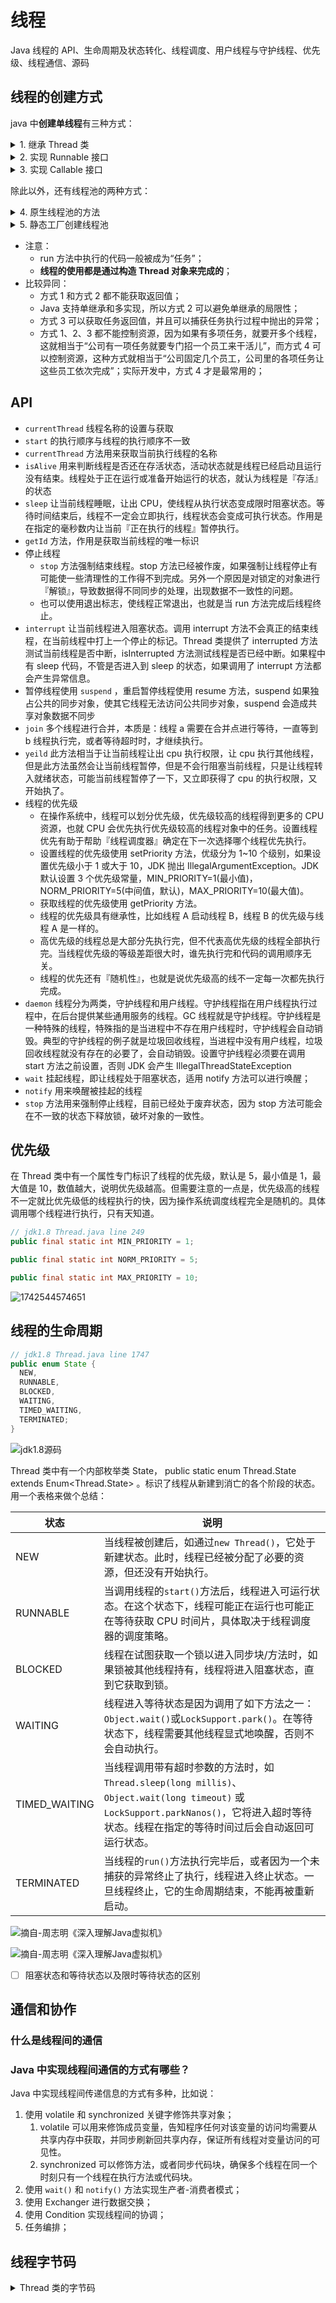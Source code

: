 # 线程

Java 线程的 API、生命周期及状态转化、线程调度、用户线程与守护线程、优先级、线程通信、源码

## 线程的创建方式

java 中**创建单线程**有三种方式：

<details>

<summary>1. 继承 Thread 类</summary>

```java
// 创建
class MyThread extends Thread{
    @Override
    public void run(){
      // do something
    }
}

// 使用说明：
//  1. 继承Thread类，重写run方法；
//  2. 使用时，直接构造一个实例对象，然后调用start方法进行启动；
MyThread m = new MyThread();
m.start();
```

</details>

<details>

<summary>2. 实现 Runnable 接口</summary>

```java
// 实现 Runnable 接口中的run方法
public class MyRunnable implements Runnable {
    @Override
    public void run() {
        System.out.println("当前线程："+Thread.currentThread().getId());
    }
}

// 使用说明：
//  1. 实现Runnable接口，并实现run方法；
//  2. 使用时，直接构造Thread对象，然后调用start方法进行启动；
MyRunnable r = new MyRunnable();
Thread t = new Thread(r);
t.start(); //启动线程
```

</details>

<details>

<summary>3. 实现 Callable 接口</summary>

```java
// 实现Callable接口中的call方法
public class MyCallable implements Callable<Integer>{

    @Override
    public Integer call() throws Exception {
        System.out.println("当前线程："+Thread.currentThread().getId());
        int i = 10 / 2;
        System.out.println("运行结果："+i);
        return i;
    }
}

// 使用说明：
//  1. 实现Callable接口中的call方法，并且Callable接口带有一个泛型参数，这个泛型参数表示：返回值的类型；
//  2. 使用时，先构造一个FutureTask对象来接收返回值，之后构造一个Thread对象，最后调用start方法进行启动；
//  3. 获取结果时，通过FutureTask对象的get方法进行获取，获取过程为阻塞获取；
FutureTask<Integer> future = new FutureTask<>(new MyCallable());
new Thread(future).start();
System.out.println("结果为： "+task.get());
```

</details>

除此以外，还有线程池的两种方式：

<details>

<summary>4. 原生线程池的方法</summary>
这种方式需要设置各种参数。
</details>

<details>

<summary>5. 静态工厂创建线程池</summary>
JDK给程序员提供的简化版线程池创建方式。
</details>

- 注意：
  - run 方法中执行的代码一般被成为“任务”；
  - **线程的使用都是通过构造 Thread 对象来完成的**；
- 比较异同：
  - 方式 1 和方式 2 都不能获取返回值；
  - Java 支持单继承和多实现，所以方式 2 可以避免单继承的局限性；
  - 方式 3 可以获取任务返回值，并且可以捕获任务执行过程中抛出的异常；
  - 方式 1、2、3 都不能控制资源，因为如果有多项任务，就要开多个线程，这就相当于“公司有一项任务就要专门招一个员工来干活儿”，而方式 4 可以控制资源，这种方式就相当于“公司固定几个员工，公司里的各项任务让这些员工依次完成”；实际开发中，方式 4 才是最常用的；

## API

- `currentThread` 线程名称的设置与获取
- `start` 的执行顺序与线程的执行顺序不一致
- `currentThread` 方法用来获取当前执行线程的名称
- `isAlive` 用来判断线程是否还在存活状态，活动状态就是线程已经启动且运行没有结束。线程处于正在运行或准备开始运行的状态，就认为线程是『存活』的状态
- `sleep` 让当前线程睡眠，让出 CPU，使线程从执行状态变成限时阻塞状态。等待时间结束后，线程不一定会立即执行，线程状态会变成可执行状态。作用是在指定的毫秒数内让当前『正在执行的线程』暂停执行。
- `getId` 方法，作用是获取当前线程的唯一标识
- 停止线程
  - `stop` 方法强制结束线程。stop 方法已经被作废，如果强制让线程停止有可能使一些清理性的工作得不到完成。另外一个原因是对锁定的对象进行『解锁』，导致数据得不同同步的处理，出现数据不一致性的问题。
  - 也可以使用退出标志，使线程正常退出，也就是当 run 方法完成后线程终止。
- `interrupt` 让当前线程进入阻塞状态。调用 interrupt 方法不会真正的结束线程，在当前线程中打上一个停止的标记。Thread 类提供了 interrupted 方法测试当前线程是否中断，isInterrupted 方法测试线程是否已经中断。如果程中有 sleep 代码，不管是否进入到 sleep 的状态，如果调用了 interrupt 方法都会产生异常信息。
- 暂停线程使用 `suspend` ，重启暂停线程使用 resume 方法，suspend 如果独占公共的同步对象，使其它线程无法访问公共同步对象，suspend 会造成共享对象数据不同步
- `join` 多个线程进行合并，本质是：线程 a 需要在合并点进行等待，一直等到 b 线程执行完，或者等待超时时，才继续执行。
- `yeild` 此方法相当于让当前线程让出 cpu 执行权限，让 cpu 执行其他线程，但是此方法虽然会让当前线程暂停，但是不会行阻塞当前线程，只是让线程转入就绪状态，可能当前线程暂停了一下，又立即获得了 cpu 的执行权限，又开始执了。
- 线程的优先级
  - 在操作系统中，线程可以划分优先级，优先级较高的线程得到更多的 CPU 资源，也就 CPU 会优先执行优先级较高的线程对象中的任务。设置线程优先有助于帮助『线程调度器』确定在下一次选择哪个线程优先执行。
  - 设置线程的优先级使用 setPriority 方法，优级分为 1~10 个级别，如果设置优先级小于 1 或大于 10，JDK 抛出 IllegalArgumentException。JDK 默认设置 3 个优先级常量，MIN_PRIORITY=1(最小值)，NORM_PRIORITY=5(中间值，默认)，MAX_PRIORITY=10(最大值)。
  - 获取线程的优先级使用 getPriority 方法。
  - 线程的优先级具有继承性，比如线程 A 启动线程 B，线程 B 的优先级与线程 A 是一样的。
  - 高优先级的线程总是大部分先执行完，但不代表高优先级的线程全部执行完。当线程优先级的等级差距很大时，谁先执行完和代码的调用顺序无关。
  - 线程的优先还有『随机性』，也就是说优先级高的线不一定每一次都先执行完成。
- `daemon` 线程分为两类，守护线程和用户线程。守护线程指在用户线程执行过程中，在后台提供某些通用服务的线程。GC 线程就是守护线程。守护线程是一种特殊的线程，特殊指的是当进程中不存在用户线程时，守护线程会自动销毁。典型的守护线程的例子就是垃圾回收线程，当进程中没有用户线程，垃圾回收线程就没有存在的必要了，会自动销毁。设置守护线程必须要在调用 start 方法之前设置，否则 JDK 会产生 IllegalThreadStateException
- `wait` 挂起线程，即让线程处于阻塞状态，适用 notify 方法可以进行唤醒；
- `notify` 用来唤醒被挂起的线程
- `stop` 方法用来强制停止线程，目前已经处于废弃状态，因为 stop 方法可能会在不一致的状态下释放锁，破坏对象的一致性。

## 优先级

在 Thread 类中有一个属性专门标识了线程的优先级，默认是 5，最小值是 1，最大值是 10，数值越大，说明优先级越高。但需要注意的一点是，优先级高的线程不一定就比优先级低的线程执行的快，因为操作系统调度线程完全是随机的。具体调用哪个线程进行执行，只有天知道。

```java
// jdk1.8 Thread.java line 249
public final static int MIN_PRIORITY = 1;

public final static int NORM_PRIORITY = 5;

public final static int MAX_PRIORITY = 10;
```

![1742544574651](../ch01-background/image/1742544574651.png)

## 线程的生命周期

```java
// jdk1.8 Thread.java line 1747
public enum State {
  NEW,
  RUNNABLE,
  BLOCKED,
  WAITING,
  TIMED_WAITING,
  TERMINATED;
}
```

![jdk1.8源码](../ch01-background/image/1742544667548.png)

Thread 类中有一个内部枚举类 State， public static enum Thread.State extends Enum<Thread.State> 。标识了线程从新建到消亡的各个阶段的状态。用一个表格来做个总结：

| 状态          | 说明                                                                                                                                                                                         |
| ------------- | -------------------------------------------------------------------------------------------------------------------------------------------------------------------------------------------- |
| NEW           | 当线程被创建后，如通过`new Thread()`，它处于新建状态。此时，线程已经被分配了必要的资源，但还没有开始执行。                                                                                   |
| RUNNABLE      | 当调用线程的`start()`方法后，线程进入可运行状态。在这个状态下，线程可能正在运行也可能正在等待获取 CPU 时间片，具体取决于线程调度器的调度策略。                                               |
| BLOCKED       | 线程在试图获取一个锁以进入同步块/方法时，如果锁被其他线程持有，线程将进入阻塞状态，直到它获取到锁。                                                                                          |
| WAITING       | 线程进入等待状态是因为调用了如下方法之一：`Object.wait()`或`LockSupport.park()`。在等待状态下，线程需要其他线程显式地唤醒，否则不会自动执行。                                                |
| TIMED_WAITING | 当线程调用带有超时参数的方法时，如`Thread.sleep(long millis)`、`Object.wait(long timeout)` 或`LockSupport.parkNanos()`，它将进入超时等待状态。线程在指定的等待时间过后会自动返回可运行状态。 |
| TERMINATED    | 当线程的`run()`方法执行完毕后，或者因为一个未捕获的异常终止了执行，线程进入终止状态。一旦线程终止，它的生命周期结束，不能再被重新启动。                                                      |

![摘自-周志明《深入理解Java虚拟机》](../ch01-background/image/1741338781290.png)

![摘自-周志明《深入理解Java虚拟机》](../ch01-background/image/1741338815734.png)

- [ ] 阻塞状态和等待状态以及限时等待状态的区别

## 通信和协作

### 什么是线程间的通信

### Java 中实现线程间通信的方式有哪些？

Java 中实现线程间传递信息的方式有多种，比如说：

1. 使用 volatile 和 synchronized 关键字修饰共享对象；
   1. volatile 可以用来修饰成员变量，告知程序任何对该变量的访问均需要从共享内存中获取，并同步刷新回共享内存，保证所有线程对变量访问的可见性。
   2. synchronized 可以修饰方法，或者同步代码块，确保多个线程在同一个时刻只有一个线程在执行方法或代码块。
2. 使用 `wait()` 和 `notify()` 方法实现生产者-消费者模式；
3. 使用 Exchanger 进行数据交换；
4. 使用 Condition 实现线程间的协调；
5. 任务编排；

## 线程字节码

<details>

<summary>Thread 类的字节码</summary>

```java
{{#include ./include/Thread-bytecode.log}}
```

</details>
